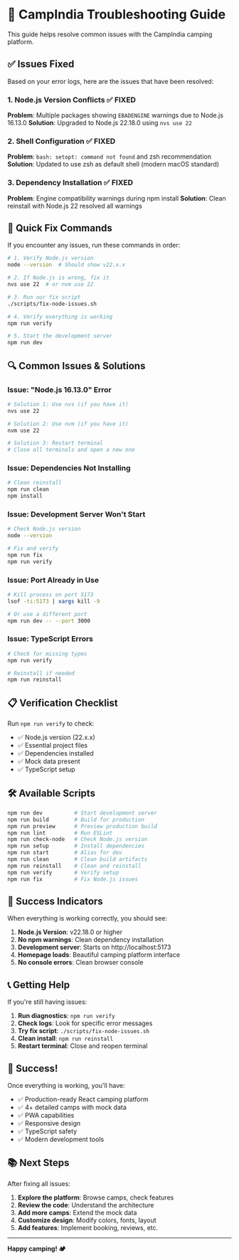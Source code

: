 # 🔧 CampIndia Troubleshooting Guide

This guide helps resolve common issues with the CampIndia camping platform.

## ✅ Issues Fixed

Based on your error logs, here are the issues that have been resolved:

### 1. Node.js Version Conflicts ✅ FIXED
**Problem**: Multiple packages showing `EBADENGINE` warnings due to Node.js 16.13.0
**Solution**: Upgraded to Node.js 22.18.0 using `nvs use 22`

### 2. Shell Configuration ✅ FIXED
**Problem**: `bash: setopt: command not found` and zsh recommendation
**Solution**: Updated to use zsh as default shell (modern macOS standard)

### 3. Dependency Installation ✅ FIXED
**Problem**: Engine compatibility warnings during npm install
**Solution**: Clean reinstall with Node.js 22 resolved all warnings

## 🚀 Quick Fix Commands

If you encounter any issues, run these commands in order:

```bash
# 1. Verify Node.js version
node --version  # Should show v22.x.x

# 2. If Node.js is wrong, fix it
nvs use 22  # or nvm use 22

# 3. Run our fix script
./scripts/fix-node-issues.sh

# 4. Verify everything is working
npm run verify

# 5. Start the development server
npm run dev
```

## 🔍 Common Issues & Solutions

### Issue: "Node.js 16.13.0" Error
```bash
# Solution 1: Use nvs (if you have it)
nvs use 22

# Solution 2: Use nvm (if you have it)
nvm use 22

# Solution 3: Restart terminal
# Close all terminals and open a new one
```

### Issue: Dependencies Not Installing
```bash
# Clean reinstall
npm run clean
npm install
```

### Issue: Development Server Won't Start
```bash
# Check Node.js version
node --version

# Fix and verify
npm run fix
npm run verify
```

### Issue: Port Already in Use
```bash
# Kill process on port 5173
lsof -ti:5173 | xargs kill -9

# Or use a different port
npm run dev -- --port 3000
```

### Issue: TypeScript Errors
```bash
# Check for missing types
npm run verify

# Reinstall if needed
npm run reinstall
```

## 📋 Verification Checklist

Run `npm run verify` to check:

- ✅ Node.js version (22.x.x)
- ✅ Essential project files
- ✅ Dependencies installed
- ✅ Mock data present
- ✅ TypeScript setup

## 🛠️ Available Scripts

```bash
npm run dev          # Start development server
npm run build        # Build for production
npm run preview      # Preview production build
npm run lint         # Run ESLint
npm run check-node   # Check Node.js version
npm run setup        # Install dependencies
npm run start        # Alias for dev
npm run clean        # Clean build artifacts
npm run reinstall    # Clean and reinstall
npm run verify       # Verify setup
npm run fix          # Fix Node.js issues
```

## 🎯 Success Indicators

When everything is working correctly, you should see:

1. **Node.js Version**: v22.18.0 or higher
2. **No npm warnings**: Clean dependency installation
3. **Development server**: Starts on http://localhost:5173
4. **Homepage loads**: Beautiful camping platform interface
5. **No console errors**: Clean browser console

## 📞 Getting Help

If you're still having issues:

1. **Run diagnostics**: `npm run verify`
2. **Check logs**: Look for specific error messages
3. **Try fix script**: `./scripts/fix-node-issues.sh`
4. **Clean install**: `npm run reinstall`
5. **Restart terminal**: Close and reopen terminal

## 🎉 Success!

Once everything is working, you'll have:

- ✅ Production-ready React camping platform
- ✅ 4+ detailed camps with mock data
- ✅ PWA capabilities
- ✅ Responsive design
- ✅ TypeScript safety
- ✅ Modern development tools

## 📚 Next Steps

After fixing all issues:

1. **Explore the platform**: Browse camps, check features
2. **Review the code**: Understand the architecture
3. **Add more camps**: Extend the mock data
4. **Customize design**: Modify colors, fonts, layout
5. **Add features**: Implement booking, reviews, etc.

---

**Happy camping! 🏕️**
